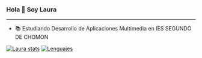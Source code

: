  ###  Hola 👋  Soy Laura
---

- 📚   Estudiando Desarrollo de Aplicaciones Multimedia en IES SEGUNDO DE CHOMON


[![Laura stats](https://github-readme-stats.vercel.app/api?username=LauraGarciaTrullenque)](https://github.com/LauraGarciaTrullenque/github-readme-stats)
[![Lenguajes](https://github-readme-stats.vercel.app/api/top-langs/?username=LauraGarciaTrullenque&layout=compact)](https://github.com/LauraGarciaTrullenque/github-readme-stats)
